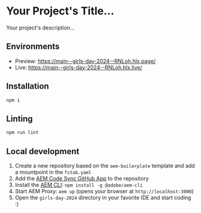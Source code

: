 # Your Project's Title...
Your project's description...

## Environments
- Preview: https://main--girls-day-2024--RNLoh.hlx.page/
- Live: https://main--girls-day-2024--RNLoh.hlx.live/

## Installation

```sh
npm i
```

## Linting

```sh
npm run lint
```

## Local development

1. Create a new repository based on the `aem-boilerplate` template and add a mountpoint in the `fstab.yaml`
1. Add the [AEM Code Sync GitHub App](https://github.com/apps/aem-code-sync) to the repository
1. Install the [AEM CLI](https://github.com/adobe/helix-cli): `npm install -g @adobe/aem-cli`
1. Start AEM Proxy: `aem up` (opens your browser at `http://localhost:3000`)
1. Open the `girls-day-2024` directory in your favorite IDE and start coding :)
